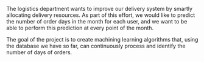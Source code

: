 The logistics department wants to improve our delivery system by smartly allocating delivery resources. As part of this effort, we would like to predict the number of order days in the month for each user, and we want to be able to perform this prediction at every point of the month.

The goal of the project is to create machining learning algorithms that, using the database we have so far, can continuously process and identify the number of days of orders.
